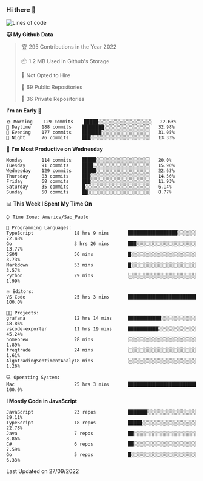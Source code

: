 ### Hi there 👋

<!--
**guicaulada/guicaulada** is a ✨ _special_ ✨ repository because its `README.md` (this file) appears on your GitHub profile.

Here are some ideas to get you started:

- 🔭 I’m currently working on ...
- 🌱 I’m currently learning ...
- 👯 I’m looking to collaborate on ...
- 🤔 I’m looking for help with ...
- 💬 Ask me about ...
- 📫 How to reach me: ...
- 😄 Pronouns: ...
- ⚡ Fun fact: ...
-->

<!--START_SECTION:waka-->
![Lines of code](https://img.shields.io/badge/From%20Hello%20World%20I%27ve%20Written-2.6%20million%20lines%20of%20code-blue)

**🐱 My Github Data** 

> 🏆 295 Contributions in the Year 2022
 > 
> 📦 1.2 MB Used in Github's Storage 
 > 
> 🚫 Not Opted to Hire
 > 
> 📜 69 Public Repositories 
 > 
> 🔑 36 Private Repositories  
 > 
**I'm an Early 🐤** 

```text
🌞 Morning    129 commits    █████░░░░░░░░░░░░░░░░░░░░   22.63% 
🌆 Daytime    188 commits    ████████░░░░░░░░░░░░░░░░░   32.98% 
🌃 Evening    177 commits    ███████░░░░░░░░░░░░░░░░░░   31.05% 
🌙 Night      76 commits     ███░░░░░░░░░░░░░░░░░░░░░░   13.33%

```
📅 **I'm Most Productive on Wednesday** 

```text
Monday       114 commits    █████░░░░░░░░░░░░░░░░░░░░   20.0% 
Tuesday      91 commits     ████░░░░░░░░░░░░░░░░░░░░░   15.96% 
Wednesday    129 commits    █████░░░░░░░░░░░░░░░░░░░░   22.63% 
Thursday     83 commits     ███░░░░░░░░░░░░░░░░░░░░░░   14.56% 
Friday       68 commits     ███░░░░░░░░░░░░░░░░░░░░░░   11.93% 
Saturday     35 commits     █░░░░░░░░░░░░░░░░░░░░░░░░   6.14% 
Sunday       50 commits     ██░░░░░░░░░░░░░░░░░░░░░░░   8.77%

```


📊 **This Week I Spent My Time On** 

```text
⌚︎ Time Zone: America/Sao_Paulo

💬 Programming Languages: 
TypeScript               18 hrs 9 mins       ██████████████████░░░░░░░   72.48% 
Go                       3 hrs 26 mins       ███░░░░░░░░░░░░░░░░░░░░░░   13.77% 
JSON                     56 mins             █░░░░░░░░░░░░░░░░░░░░░░░░   3.73% 
Markdown                 53 mins             █░░░░░░░░░░░░░░░░░░░░░░░░   3.57% 
Python                   29 mins             ░░░░░░░░░░░░░░░░░░░░░░░░░   1.99%

🔥 Editors: 
VS Code                  25 hrs 3 mins       █████████████████████████   100.0%

🐱‍💻 Projects: 
grafana                  12 hrs 14 mins      ████████████░░░░░░░░░░░░░   48.86% 
vscode-exporter          11 hrs 19 mins      ███████████░░░░░░░░░░░░░░   45.24% 
homebrew                 28 mins             ░░░░░░░░░░░░░░░░░░░░░░░░░   1.89% 
freqtrade                24 mins             ░░░░░░░░░░░░░░░░░░░░░░░░░   1.61% 
AlgotradingSentimentAnaly18 mins             ░░░░░░░░░░░░░░░░░░░░░░░░░   1.26%

💻 Operating System: 
Mac                      25 hrs 3 mins       █████████████████████████   100.0%

```

**I Mostly Code in JavaScript** 

```text
JavaScript               23 repos            ███████░░░░░░░░░░░░░░░░░░   29.11% 
TypeScript               18 repos            █████░░░░░░░░░░░░░░░░░░░░   22.78% 
Java                     7 repos             ██░░░░░░░░░░░░░░░░░░░░░░░   8.86% 
C#                       6 repos             ██░░░░░░░░░░░░░░░░░░░░░░░   7.59% 
Go                       5 repos             █░░░░░░░░░░░░░░░░░░░░░░░░   6.33%

```



 Last Updated on 27/09/2022
<!--END_SECTION:waka-->

